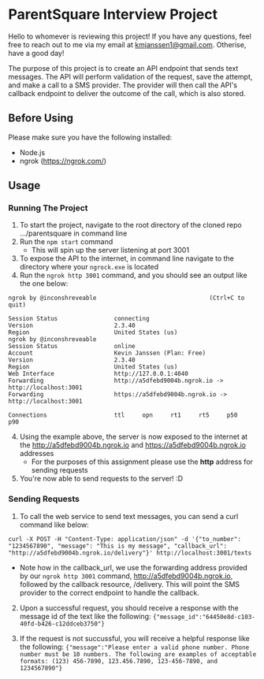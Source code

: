# ParentSquare Interview Project

Hello to whomever is reviewing this project! If you have any questions, feel free to reach out to me via my email at kmjanssen1@gmail.com. Otherise, have a good day!

The purpose of this project is to create an API endpoint that sends text messages. The API will perform validation of the request, save the attempt, and make a call to a SMS provider. The provider will then call the API's callback endpoint to deliver the outcome of the call, which is also stored.

## Before Using
Please make sure you have the following installed:
- Node.js
- ngrok (https://ngrok.com/)

## Usage

### Running The Project
1. To start the project, navigate to the root directory of the cloned repo .../parentsquare in command line
2. Run the `npm start` command
    - This will spin up the server listening at port 3001
2. To expose the API to the internet, in command line navigate to the directory where your `ngrock.exe` is located
3. Run the `ngrok http 3001` command, and you should see an output like the one below:
```
ngrok by @inconshreveable                                (Ctrl+C to quit)

Session Status                connecting
Version                       2.3.40
Region                        United States (us)
ngrok by @inconshreveable                                                                      
Session Status                online
Account                       Kevin Janssen (Plan: Free)
Version                       2.3.40
Region                        United States (us)
Web Interface                 http://127.0.0.1:4040
Forwarding                    http://a5dfebd9004b.ngrok.io -> http://localhost:3001
Forwarding                    https://a5dfebd9004b.ngrok.io -> http://localhost:3001

Connections                   ttl     opn     rt1     rt5     p50     p90    
```
4. Using the example above, the server is now exposed to the internet at the http://a5dfebd9004b.ngrok.io and https://a5dfebd9004b.ngrok.io addresses
    - For the purposes of this assignment please use the **http** address for sending requests
5. You're now able to send requests to the server! :D

### Sending Requests
1. To call the web service to send text messages, you can send a curl command like below:
```
curl -X POST -H "Content-Type: application/json" -d '{"to_number": "1234567890", "message": "This is my message", "callback_url": "http://a5dfebd9004b.ngrok.io/delivery"}' http://localhost:3001/texts
```

* Note how in the callback_url, we use the forwarding address provided by our `ngrok http 3001` command, http://a5dfebd9004b.ngrok.io, followed by the callback resource, /delivery. This will point the SMS provider to the correct endpoint to handle the callback.

2. Upon a successful request, you should receive a response with the message id of the text like the following:
`{"message_id":"64450e8d-c103-40fd-b426-c12ddceb3750"}`

3. If the request is not succussful, you will receive a helpful response like the following:
`{"message":"Please enter a valid phone number. Phone number must be 10 numbers. The following are examples of acceptable formats: (123) 456-7890, 123.456.7890, 123-456-7890, and 1234567890"}` 